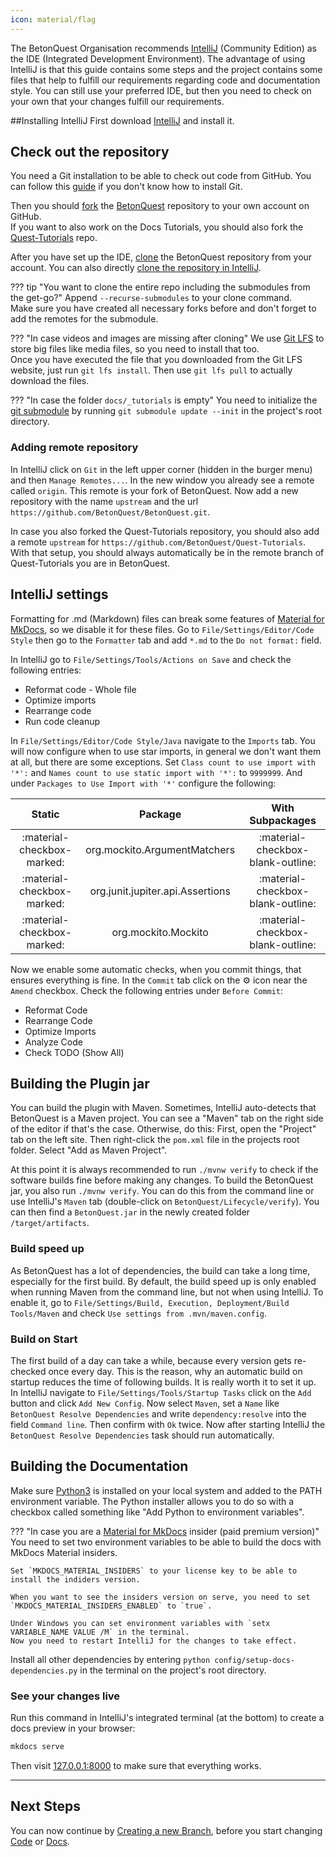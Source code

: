 ```yaml
---
icon: material/flag
---
```

The BetonQuest Organisation recommends [IntelliJ](https://www.jetbrains.com/idea/)
(Community Edition) as the IDE (Integrated Development Environment).
The advantage of using IntelliJ is that this guide contains some steps and the project contains some files
that help to fulfill our requirements regarding code and documentation style.
You can still use your preferred IDE, but then you need to check on your own that your changes fulfill our requirements.

##Installing IntelliJ 
First download [IntelliJ](https://www.jetbrains.com/idea/download) and install it.

## Check out the repository
You need a Git installation to be able to check out code from GitHub.
You can follow this [guide](https://docs.github.com/en/get-started/quickstart/set-up-git)
if you don't know how to install Git.  

Then you should [fork](https://docs.github.com/en/get-started/quickstart/fork-a-repo)
the [BetonQuest](https://github.com/BetonQuest/BetonQuest) repository to your own account on GitHub.  
If you want to also work on the Docs Tutorials, you should also fork the
[Quest-Tutorials](https://github.com/BetonQuest/Quest-Tutorials) repo.

After you have set up the IDE,
[clone](https://docs.github.com/en/github/creating-cloning-and-archiving-repositories/cloning-a-repository-from-github/cloning-a-repository)
the BetonQuest repository from your account. You can also directly
[clone the repository in IntelliJ](https://blog.jetbrains.com/idea/2020/10/clone-a-project-from-github/).

??? tip "You want to clone the entire repo including the submodules from the get-go?"
    Append `--recurse-submodules` to your clone command.  
    Make sure you have created all necessary forks before and don't forget to add the remotes for the submodule.

??? "In case videos and images are missing after cloning"
    We use [Git LFS](https://git-lfs.github.com/) to store big files like media files, so you need to install that too.  
    Once you have executed the file that you downloaded from the Git LFS website, just run `git lfs install`.
    Then use `git lfs pull` to actually download the files.

??? "In case the folder `docs/_tutorials` is empty"
    You need to initialize the [git submodule](https://www.vogella.com/tutorials/GitSubmodules/article.html) by
    running `git submodule update --init` in the project's root directory.

### Adding remote repository
In IntelliJ click on `Git` in the left upper corner (hidden in the burger menu) and then `Manage Remotes...`.
In the new window you already see a remote called `origin`. This remote is your fork of BetonQuest.
Now add a new repository with the name `upstream` and the url `https://github.com/BetonQuest/BetonQuest.git`.

In case you also forked the Quest-Tutorials repository, you should also add a remote `upstream` for
`https://github.com/BetonQuest/Quest-Tutorials`.
With that setup, you should always automatically be in the remote branch of Quest-Tutorials you are in BetonQuest.

## IntelliJ settings
Formatting for .md (Markdown) files can break some features of
[Material for MkDocs](https://squidfunk.github.io/mkdocs-material), so we disable it for these files.
Go to `File/Settings/Editor/Code Style` then go to the `Formatter` tab and add `*.md` to the `Do not format:` field.

In IntelliJ go to `File/Settings/Tools/Actions on Save` and check the following entries:

- Reformat code - Whole file
- Optimize imports
- Rearrange code
- Run code cleanup

In `File/Settings/Editor/Code Style/Java` navigate to the `Imports` tab.
You will now configure when to use star imports, in general we don't want them at all, but there are some exceptions.
Set `Class count to use import with '*':` and `Names count to use static import with '*':` to `9999999`.
And under `Packages to Use Import with '*'` configure the following:

|           Static           |             Package              |         With Subpackages          |
|:--------------------------:|:--------------------------------:|:---------------------------------:|
| :material-checkbox-marked: |   org.mockito.ArgumentMatchers   | :material-checkbox-blank-outline: |
| :material-checkbox-marked: | org.junit.jupiter.api.Assertions | :material-checkbox-blank-outline: |
| :material-checkbox-marked: |       org.mockito.Mockito        | :material-checkbox-blank-outline: |

Now we enable some automatic checks, when you commit things, that ensures everything is fine.
In the `Commit` tab click on the :gear: icon near the `Amend` checkbox. Check the following entries under `Before Commit`:

- Reformat Code
- Rearrange Code
- Optimize Imports
- Analyze Code
- Check TODO (Show All)

## Building the Plugin jar
You can build the plugin with Maven. Sometimes, IntelliJ auto-detects that BetonQuest is a Maven project. You can see
a "Maven" tab on the right side of the editor if that's the case. Otherwise, do this:
First, open the "Project" tab on the left site. Then right-click the `pom.xml` file in the projects root folder. 
Select "Add as Maven Project". 

At this point it is always recommended to run `./mvnw verify` to check if the software builds fine before making any changes.
To build the BetonQuest jar, you also run `./mvnw verify`.
You can do this from the command line or use IntelliJ's `Maven` tab (double-click on `BetonQuest/Lifecycle/verify`).
You can then find a `BetonQuest.jar` in the newly created folder `/target/artifacts`.

### Build speed up
As BetonQuest has a lot of dependencies, the build can take a long time, especially for the first build.
By default, the build speed up is only enabled when running Maven from the command line, but not when using IntelliJ.
To enable it, go to `File/Settings/Build, Execution, Deployment/Build Tools/Maven` and check `Use settings from .mvn/maven.config`.

### Build on Start
The first build of a day can take a while, because every version gets re-checked once every day.
This is the reason, why an automatic build on startup reduces the time of following builds. It is really worth it to set it up.
In IntelliJ navigate to `File/Settings/Tools/Startup Tasks` click on the `Add` button and click `Add New Config`.
Now select `Maven`, set a `Name` like `BetonQuest Resolve Dependencies` and write `dependency:resolve`
into the field `Command line`. Then confirm with `Ok` twice.
Now after starting IntelliJ the `BetonQuest Resolve Dependencies` task should run automatically.



## Building the Documentation
Make sure [Python3](https://www.python.org/downloads/) is installed on your local system
and added to the PATH environment variable. The Python installer allows you to do so with a checkbox called something like
"Add Python to environment variables".

??? "In case you are a [Material for MkDocs](https://squidfunk.github.io/mkdocs-material) insider (paid premium version)"  
    You need to set two environment variables to be able to build the docs with MkDocs Material insiders.  
    
    Set `MKDOCS_MATERIAL_INSIDERS` to your license key to be able to install the indiders version.
    
    When you want to see the insiders version on serve, you need to set `MKDOCS_MATERIAL_INSIDERS_ENABLED` to `true`.
    
    Under Windows you can set environment variables with `setx VARIABLE_NAME VALUE /M` in the terminal.
    Now you need to restart IntelliJ for the changes to take effect. 

Install all other dependencies by entering `python config/setup-docs-dependencies.py` in the terminal on the project's root directory.

### See your changes live
Run this command in IntelliJ's integrated terminal (at the bottom) to create a docs preview in your browser:

```BASH
mkdocs serve
```

Then visit [127.0.0.1:8000](http://127.0.0.1:8000) to make sure that everything works.

---
## Next Steps
You can now continue by [Creating a new Branch](Process/Create-a-new-Branch.md),
before you start changing [Code](Process/Code/Workflow.md) or [Docs](Process/Docs/Workflow.md).
